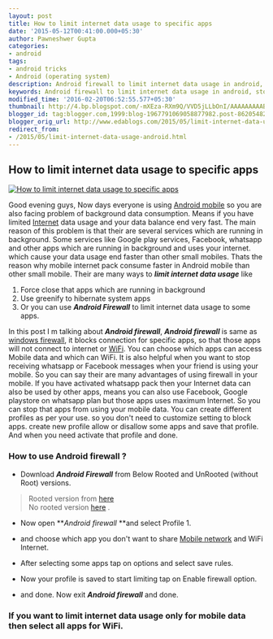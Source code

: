 ```yaml
---
layout: post
title: How to limit internet data usage to specific apps
date: '2015-05-12T00:41:00.000+05:30'
author: Pawneshwer Gupta
categories:
- android
tags:
- android tricks
- Android (operating system)
description: Android firewall to limit internet data usage in android, stop internet access for some apps, save your internet data from background services, limit wifi and mobile data
keywords: Android firewall to limit internet data usage in android, stop internet access for some apps, save your internet data from background services, limit wifi and mobile data
modified_time: '2016-02-20T06:52:55.577+05:30'
thumbnail: http://4.bp.blogspot.com/-mXEza-RXm9Q/VVD5jLLbOnI/AAAAAAAAABc/JIIUnJGy8NM/s72-c/Untitled-1.jpg
blogger_id: tag:blogger.com,1999:blog-1967791069058877982.post-8620548271268478509
blogger_orig_url: http://www.edablogs.com/2015/05/limit-internet-data-usage-android.html
redirect_from:
- /2015/05/limit-internet-data-usage-android.html
---
```


## How to limit internet data usage to specific apps

[![How to limit internet data usage to specific apps](http://4.bp.blogspot.com/-mXEza-RXm9Q/VVD5jLLbOnI/AAAAAAAAABc/JIIUnJGy8NM/s1600/Untitled-1.jpg "How to limit internet data usage to specific apps")](http://4.bp.blogspot.com/-mXEza-RXm9Q/VVD5jLLbOnI/AAAAAAAAABc/JIIUnJGy8NM/s1600/Untitled-1.jpg)

Good evening guys, Now days everyone is using [Android mobile](http://en.wikipedia.org/wiki/Android_%28operating_system%29 "Android (operating system)") so you are also facing problem of background data consumption. Means if you have limited [Internet](http://en.wikipedia.org/wiki/Internet "Internet") data usage and your data balance end very fast. The main reason of this problem is that their are several services which are running in background. Some services like Google play services, Facebook, whatsapp and other apps which are running in background and uses your internet. which cause your data usage end faster than other small mobiles. Thats the reason why mobile internet pack consume faster in Android mobile than other small mobile. Their are many ways to **_limit internet data usage_** like  

1.  Force close that apps which are running in background
2.  Use greenify to hibernate system apps
3.  Or you can use **_Android Firewall_** to limit internet data usage to some apps.

In this post I m talking about **_Android firewall_**, **_Android firewall_** is same as [windows firewall](http://en.wikipedia.org/wiki/Windows_Firewall "Windows Firewall"), it blocks connection for specific apps, so that those apps will not connect to internet or [WiFi](http://en.wikipedia.org/wiki/Wi-Fi "Wi-Fi"). You can choose which apps can access Mobile data and which can WiFi. It is also helpful when you want to stop receiving whatsapp or Facebook messages when your friend is using your mobile. So you can say their are many advantages of using firewall in your mobile. If you have activated whatsapp pack then your Internet data can also be used by other apps, means you can also use Facebook, Google playstore on whatsapp plan but those apps uses maximum Internet. So you can stop that apps from using your mobile data. You can create different profiles as per your use. so you don't need to customize setting to block apps. create new profile allow or disallow some apps and save that profile. And when you need activate that profile and done.  

### How to use Android firewall ?

*   Download **_Android Firewall_** from Below Rooted and UnRooted (without Root) versions.

> Rooted version from [here](https://dl.dropboxusercontent.com/u/55163217/Android%20firewall%20pro.apk "Android firewall rooted pro")  
> No rooted version [here](https://play.google.com/store/apps/details?id=app.greyshirts.firewall&hl=en "Android Firewall no root") .

*   Now open **_Android firewall_ **and select Profile 1.

[](http://4.bp.blogspot.com/-p2r5djBYXNM/VVD6TD9ANcI/AAAAAAAAABk/R5_3Id5qa8k/s1600/Screenshot_2015-05-11-23-50-21.jpg)

*   and choose which app you don't want to share [Mobile network](http://en.wikipedia.org/wiki/Cellular_network "Cellular network") and WiFi Internet.

[](http://4.bp.blogspot.com/-p9VFFk5-8RE/VVD6T0iuBCI/AAAAAAAAABo/y_k1laT-l6I/s1600/Screenshot_2015-05-11-23-50-35.jpg)

*   After selecting some apps tap on options and select save rules.

[](http://3.bp.blogspot.com/-XaSTTm0sKvc/VVD6TwOc_zI/AAAAAAAAABw/6ogS0_Hx_WA/s1600/Screenshot_2015-05-11-23-50-45.jpg)

*   Now your profile is saved to start limiting tap on Enable firewall option.

[](http://4.bp.blogspot.com/-3-nPFVdNNdo/VVD6VVT7uiI/AAAAAAAAAB4/ehnFUX2UXXg/s1600/Screenshot_2015-05-11-23-51-01.jpg)

*   and done. Now exit **_Android firewall_** and done.

### If you want to limit internet data usage only for mobile data then select all apps for WiFi.